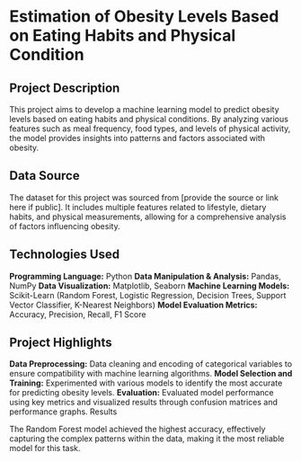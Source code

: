 # Estimation of Obesity Levels Based on Eating Habits and Physical Condition

## Project Description

This project aims to develop a machine learning model to predict obesity levels based on eating habits and physical conditions. By analyzing various features such as meal frequency, food types, and levels of physical activity, the model provides insights into patterns and factors associated with obesity.

## Data Source

The dataset for this project was sourced from [provide the source or link here if public]. It includes multiple features related to lifestyle, dietary habits, and physical measurements, allowing for a comprehensive analysis of factors influencing obesity.

## Technologies Used

**Programming Language:** Python
**Data Manipulation & Analysis:** Pandas, NumPy
**Data Visualization:** Matplotlib, Seaborn
**Machine Learning Models:** Scikit-Learn (Random Forest, Logistic Regression, Decision Trees, Support Vector Classifier, K-Nearest Neighbors)
**Model Evaluation Metrics:** Accuracy, Precision, Recall, F1 Score

## Project Highlights

**Data Preprocessing:** Data cleaning and encoding of categorical variables to ensure compatibility with machine learning algorithms.
**Model Selection and Training:** Experimented with various models to identify the most accurate for predicting obesity levels.
**Evaluation:** Evaluated model performance using key metrics and visualized results through confusion matrices and performance graphs.
Results

The Random Forest model achieved the highest accuracy, effectively capturing the complex patterns within the data, making it the most reliable model for this task.
